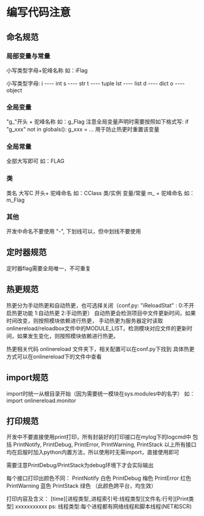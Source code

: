 # 编写代码注意
## 命名规范
### 局部变量与常量
小写类型字母+驼峰名称 如：iFlag 

小写类型字母:
i ---- int
s ---- str
t ---- tuple
lst ---- list
d ---- dict
o ---- object

### 全局变量
"g_"开头 + 驼峰名称 如：g_Flag
注意全局变量声明时需要按照如下格式写:
if "g_xxx" not in globals():
	g_xxx = ...
用于防止热更时重置该变量

### 全局常量
全部大写即可 如：FLAG

### 类
类名 大写C 开头+ 驼峰命名 如：CClass
类/实例 变量/常量 m_ + 驼峰命名 如：m_Flag

### 其他
开发中命名不要使用 "-", 下划线可以，但中划线不要使用

## 定时器规范
定时器flag需要全局唯一，不可重复

## 热更规范
热更分为手动热更和自动热更，也可选择关闭（conf.py: "iReloadStat" :  0:不开启热更功能 1:自动热更 2:手动热更）
自动热更会检测项目中文件更新时间，如果时间改变，则按照模块依赖进行热更，
手动热更为服务器定时读取onlinereload/reloadbox文件中的MODULE_LIST，检测模块对应文件的更新时间，如果发生变化，则按照模块依赖进行热更。

热更相关代码 onlinereload 文件夹下，相关配置可以在conf.py下找到
具体热更方式可以在onlinereload下的文件中查看

## import规范
import时统一从根目录开始（因为需要统一模块在sys.modules中的名字）
如：import onlinereload.monitor

## 打印规范
开发中不要直接使用print打印，所有封装好的打印接口在mylog下的logcmd中
包括 PrintNotify, PrintDebug, PrintError, PrintWarning, PrintStack
以上所有接口均在启服时加入python内置方法，所以使用时无需import，直接使用即可

需要注意PrintDebug/PrintStack为debug环境下才会实际输出

每个接口打印出颜色不同：
PrintNotify	 白色
PrintDebug	  梅色
PrintError	  红色
PrintWarning	蓝色
PrintStack	  绿色
（此颜色跨平台，均生效）

打印内容及含义：
[time][进程类型_进程索引号:线程类型][文件名:行号][Print类型] xxxxxxxxxxx
ps: 线程类型:每个进程都有网络线程和脚本线程(NET和SCR)
